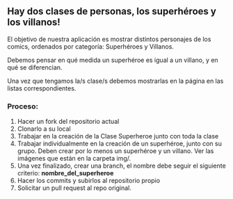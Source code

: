 ## Hay dos clases de personas, los superhéroes y los villanos!

El objetivo de nuestra aplicación es mostrar distintos personajes de los comics, ordenados por categoría: Superhéroes y Villanos.

Debemos pensar en qué medida un superhéroe es igual a un villano, y en qué se diferencian.

Una vez que tengamos la/s clase/s debemos mostrarlas en la página en las listas correspondientes.

### Proceso:

1.  Hacer un fork del repositorio actual
2.  Clonarlo a su local
3.  Trabajar en la creación de la Clase Superheroe junto con toda la clase
4.  Trabajar individualmente en la creación de un superhéroe, junto con su grupo. Deben crear por lo menos un superhéroe y un villano. Ver las imágenes que están en la carpeta img/.
5.  Una vez finalizado, crear una branch, el nombre debe seguir el siguiente criterio: **nombre_del_superheroe**
6.  Hacer los commits y subirlos al repositorio propio
7.  Solicitar un pull request al repo original.
